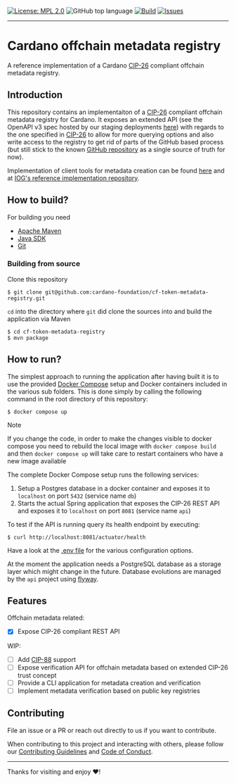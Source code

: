 [![License: MPL 2.0](https://img.shields.io/badge/License-MPL_2.0-brightgreen.svg)](https://github.com/cardano-foundation/cf-token-metadata-registry/blob/main/LICENSE)
![GitHub top language](https://img.shields.io/github/languages/top/cardano-foundation/cf-token-metadata-registry)
[![Build](https://github.com/cardano-foundation/cf-token-metadata-registry/actions/workflows/main.yaml/badge.svg)](https://github.com/cardano-foundation/cf-token-metadata-registry/actions/workflows/main.yaml)
[![Issues](https://img.shields.io/github/issues/cardano-foundation/cf-token-metadata-registry)](https://github.com/cardano-foundation/cf-token-metadata-registry/issues)

---

# Cardano offchain metadata registry

A reference implementation of a Cardano [CIP-26](https://github.com/cardano-foundation/CIPs/tree/master/CIP-0026) compliant offchain metadata registry.

## Introduction

This repository contains an implementaiton of a [CIP-26](https://github.com/cardano-foundation/CIPs/tree/master/CIP-0026) compliant offchain metadata registry for Cardano. It exposes an extended API (see the OpenAPI v3 spec hosted by our staging deployments [here](https://api.metadata.staging.cf-deployments.org/apidocs)) with regards to the one specified in [CIP-26](https://github.com/cardano-foundation/CIPs/tree/master/CIP-0026) to allow for more querying options and also write access to the registry to get rid of parts of the GitHub based process (but still stick to the known [GitHub repository](https://github.com/cardano-foundation/cardano-token-registry) as a single source of truth for now).

Implementation of client tools for metadata creation can be found [here](https://github.com/cardano-foundation/cf-metadata-app) and at [IOG's reference implementation repository](https://github.com/input-output-hk/offchain-metadata-tools).

## How to build?
For building you need
- [Apache Maven](https://maven.apache.org/)
- [Java SDK](https://adoptium.net/installation/)
- [Git](https://git-scm.com/)

### Building from source
Clone this repository
```console
$ git clone git@github.com:cardano-foundation/cf-token-metadata-registry.git
```

`cd` into the directory where `git` did clone the sources into and build the application via Maven
```console
$ cd cf-token-metadata-registry
$ mvn package
```

## How to run?

The simplest approach to running the application after having built it is to use the provided [Docker Compose](./docker-compose.yml) setup and Docker containers included in the various sub folders. This is done simply by calling the following command in the root directory of this repository:
```console
$ docker compose up
```

> [!NOTE]
> If you change the code, in order to make the changes visible to docker compose you need to rebuild the local image 
> with `docker compose build` and then `docker compose up` will take care to restart containers who have a new image available

The complete Docker Compose setup runs the following services:
1. Setup a Postgres database in a docker container and exposes it to `localhost` on port `5432` (service name `db`)
2. Starts the actual Spring application that exposes the CIP-26 REST API and exposes it to `localhost` on port `8081` (service name `api`)

To test if the API is running query its health endpoint by executing:
```console
$ curl http://localhost:8081/actuator/health
```

Have a look at the [.env file](./.env) for the various configuration options.

At the moment the application needs a PostgreSQL database as a storage layer which might change in the future. Database evolutions
are managed by the `api` project using [flyway](https://flywaydb.org/).

## Features

Offchain metadata related:
- [x] Expose CIP-26 compliant REST API

WIP:
- [ ] Add [CIP-88](https://github.com/cardano-foundation/CIPs/tree/master/CIP-0088) support
- [ ] Expose verification API for offchain metadata based on extended CIP-26 trust concept
- [ ] Provide a CLI application for metadata creation and verification
- [ ] Implement metadata verification based on public key registries

## Contributing

File an issue or a PR or reach out directly to us if you want to contribute.

When contributing to this project and interacting with others, please follow our [Contributing Guidelines](./CONTRIBUTING.md) and [Code of Conduct](./CODE-OF-CONDUCT.md).

---

Thanks for visiting and enjoy :heart:!
